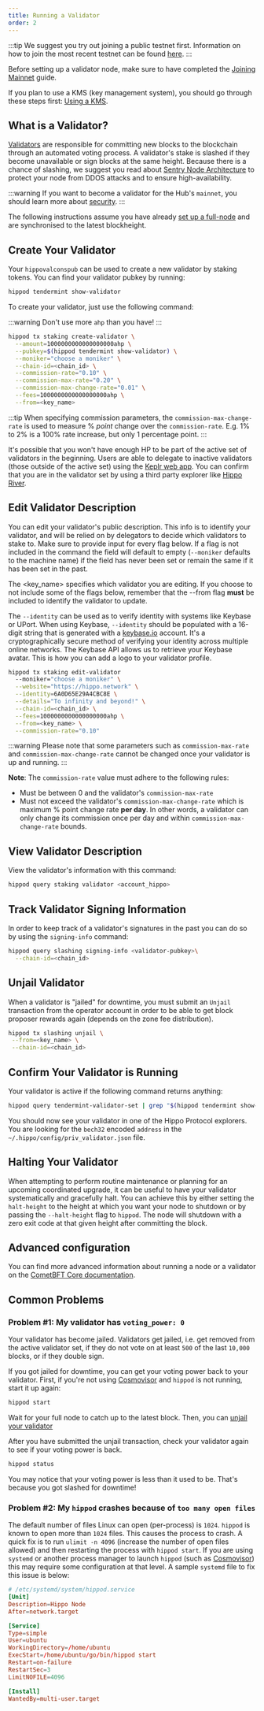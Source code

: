 ```yaml
---
title: Running a Validator
order: 2
---
```


:::tip
We suggest you try out joining a public testnet first. Information on how to join the most recent testnet can be found [here](../hub-tutorials/join-testnet).
:::

Before setting up a validator node, make sure to have completed the [Joining Mainnet](../hub-tutorials/join-mainnet.md) guide.

If you plan to use a KMS (key management system), you should go through these steps first: [Using a KMS](../validators/kms/kms.md).

## What is a Validator?

[Validators](./overview) are responsible for committing new blocks to the blockchain through an automated voting process. A validator's stake is slashed if they become unavailable or sign blocks at the same height. Because there is a chance of slashing, we suggest you read about [Sentry Node Architecture](./validator-faq#how-can-validators-protect-themselves-from-denial-of-service-attacks) to protect your node from DDOS attacks and to ensure high-availability.

:::warning
If you want to become a validator for the Hub's `mainnet`, you should learn more about [security](./security).
:::

The following instructions assume you have already [set up a full-node](../hub-tutorials/join-mainnet.md) and are synchronised to the latest blockheight.

## Create Your Validator

Your `hippovalconspub` can be used to create a new validator by staking tokens. You can find your validator pubkey by running:

```bash
hippod tendermint show-validator
```

To create your validator, just use the following command:

:::warning
Don't use more `ahp` than you have!
:::

```bash
hippod tx staking create-validator \
  --amount=1000000000000000000ahp \
  --pubkey=$(hippod tendermint show-validator) \
  --moniker="choose a moniker" \
  --chain-id=<chain_id> \
  --commission-rate="0.10" \
  --commission-max-rate="0.20" \
  --commission-max-change-rate="0.01" \
  --fees=1000000000000000000ahp \
  --from=<key_name>
```

:::tip
When specifying commission parameters, the `commission-max-change-rate` is used to measure % _point_ change over the `commission-rate`. E.g. 1% to 2% is a 100% rate increase, but only 1 percentage point.
:::

It's possible that you won't have enough HP to be part of the active set of validators in the beginning. Users are able to delegate to inactive validators (those outside of the active set) using the [Keplr web app](https://wallet.keplr.app/#/hippo-protocol/stake?tab=inactive-validators). You can confirm that you are in the validator set by using a third party explorer like [Hippo River](https://www.mintscan.io/cosmos/validators).

## Edit Validator Description

You can edit your validator's public description. This info is to identify your validator, and will be relied on by delegators to decide which validators to stake to. Make sure to provide input for every flag below. If a flag is not included in the command the field will default to empty (`--moniker` defaults to the machine name) if the field has never been set or remain the same if it has been set in the past.

The <key_name> specifies which validator you are editing. If you choose to not include some of the flags below, remember that the --from flag **must** be included to identify the validator to update.

The `--identity` can be used as to verify identity with systems like Keybase or UPort. When using Keybase, `--identity` should be populated with a 16-digit string that is generated with a [keybase.io](https://keybase.io) account. It's a cryptographically secure method of verifying your identity across multiple online networks. The Keybase API allows us to retrieve your Keybase avatar. This is how you can add a logo to your validator profile.

```bash
hippod tx staking edit-validator
  --moniker="choose a moniker" \
  --website="https://hippo.network" \
  --identity=6A0D65E29A4CBC8E \
  --details="To infinity and beyond!" \
  --chain-id=<chain_id> \
  --fees=1000000000000000000ahp \
  --from=<key_name> \
  --commission-rate="0.10"
```

:::warning
Please note that some parameters such as `commission-max-rate` and `commission-max-change-rate` cannot be changed once your validator is up and running.
:::

**Note**: The `commission-rate` value must adhere to the following rules:

- Must be between 0 and the validator's `commission-max-rate`
- Must not exceed the validator's `commission-max-change-rate` which is maximum
  % point change rate **per day**. In other words, a validator can only change
  its commission once per day and within `commission-max-change-rate` bounds.

## View Validator Description

View the validator's information with this command:

```bash
hippod query staking validator <account_hippo>
```

## Track Validator Signing Information

In order to keep track of a validator's signatures in the past you can do so by using the `signing-info` command:

```bash
hippod query slashing signing-info <validator-pubkey>\
  --chain-id=<chain_id>
```

## Unjail Validator

When a validator is "jailed" for downtime, you must submit an `Unjail` transaction from the operator account in order to be able to get block proposer rewards again (depends on the zone fee distribution).

```bash
hippod tx slashing unjail \
 --from=<key_name> \
 --chain-id=<chain_id>
```

## Confirm Your Validator is Running

Your validator is active if the following command returns anything:

```bash
hippod query tendermint-validator-set | grep "$(hippod tendermint show-address)"
```

You should now see your validator in one of the Hippo Protocol explorers. You are looking for the `bech32` encoded `address` in the `~/.hippo/config/priv_validator.json` file.

## Halting Your Validator

When attempting to perform routine maintenance or planning for an upcoming coordinated upgrade, it can be useful to have your validator systematically and gracefully halt. You can achieve this by either setting the `halt-height` to the height at which you want your node to shutdown or by passing the `--halt-height` flag to `hippod`. The node will shutdown with a zero exit code at that given height after committing
the block.

## Advanced configuration

You can find more advanced information about running a node or a validator on the [CometBFT Core documentation](https://docs.cometbft.com/v0.38/core/validators).

## Common Problems

### Problem #1: My validator has `voting_power: 0`

Your validator has become jailed. Validators get jailed, i.e. get removed from the active validator set, if they do not vote on at least `500` of the last `10,000` blocks, or if they double sign.

If you got jailed for downtime, you can get your voting power back to your validator. First, if you're not using [Cosmovisor](https://docs.cosmos.network/v0.50/build/tooling/cosmovisor#installation) and `hippod` is not running, start it up again:

```bash
hippod start
```

Wait for your full node to catch up to the latest block. Then, you can [unjail your validator](#unjail-validator)

After you have submitted the unjail transaction, check your validator again to see if your voting power is back.

```bash
hippod status
```

You may notice that your voting power is less than it used to be. That's because you got slashed for downtime!

### Problem #2: My `hippod` crashes because of `too many open files`

The default number of files Linux can open (per-process) is `1024`. `hippod` is known to open more than `1024` files. This causes the process to crash. A quick fix is to run `ulimit -n 4096` (increase the number of open files allowed) and then restarting the process with `hippod start`. If you are using `systemd` or another process manager to launch `hippod` (such as [Cosmovisor](https://docs.cosmos.network/v0.50/build/tooling/cosmovisor#installation)) this may require some configuration at that level. A sample `systemd` file to fix this issue is below:

```toml
# /etc/systemd/system/hippod.service
[Unit]
Description=Hippo Node
After=network.target

[Service]
Type=simple
User=ubuntu
WorkingDirectory=/home/ubuntu
ExecStart=/home/ubuntu/go/bin/hippod start
Restart=on-failure
RestartSec=3
LimitNOFILE=4096

[Install]
WantedBy=multi-user.target
```
